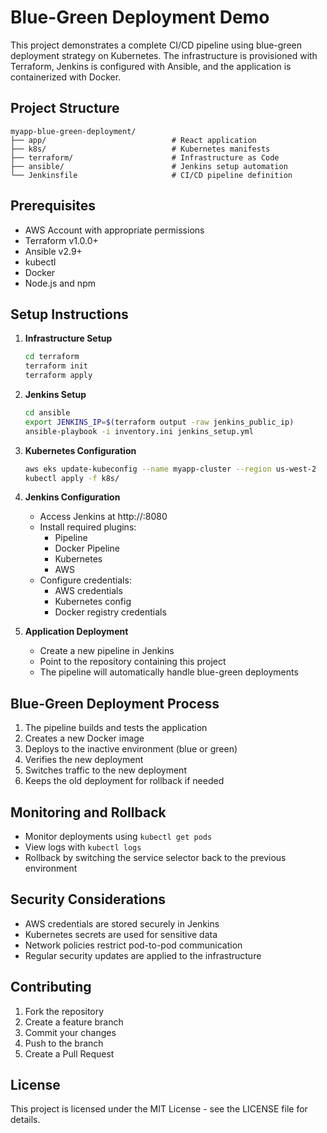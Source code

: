 # Blue-Green Deployment Demo

This project demonstrates a complete CI/CD pipeline using blue-green deployment strategy on Kubernetes. The infrastructure is provisioned with Terraform, Jenkins is configured with Ansible, and the application is containerized with Docker.

## Project Structure

```
myapp-blue-green-deployment/
├── app/                            # React application
├── k8s/                            # Kubernetes manifests
├── terraform/                      # Infrastructure as Code
├── ansible/                        # Jenkins setup automation
└── Jenkinsfile                     # CI/CD pipeline definition
```

## Prerequisites

- AWS Account with appropriate permissions
- Terraform v1.0.0+
- Ansible v2.9+
- kubectl
- Docker
- Node.js and npm

## Setup Instructions

1. **Infrastructure Setup**
   ```bash
   cd terraform
   terraform init
   terraform apply
   ```

2. **Jenkins Setup**
   ```bash
   cd ansible
   export JENKINS_IP=$(terraform output -raw jenkins_public_ip)
   ansible-playbook -i inventory.ini jenkins_setup.yml
   ```

3. **Kubernetes Configuration**
   ```bash
   aws eks update-kubeconfig --name myapp-cluster --region us-west-2
   kubectl apply -f k8s/
   ```

4. **Jenkins Configuration**
   - Access Jenkins at http://<jenkins-ip>:8080
   - Install required plugins:
     - Pipeline
     - Docker Pipeline
     - Kubernetes
     - AWS
   - Configure credentials:
     - AWS credentials
     - Kubernetes config
     - Docker registry credentials

5. **Application Deployment**
   - Create a new pipeline in Jenkins
   - Point to the repository containing this project
   - The pipeline will automatically handle blue-green deployments

## Blue-Green Deployment Process

1. The pipeline builds and tests the application
2. Creates a new Docker image
3. Deploys to the inactive environment (blue or green)
4. Verifies the new deployment
5. Switches traffic to the new deployment
6. Keeps the old deployment for rollback if needed

## Monitoring and Rollback

- Monitor deployments using `kubectl get pods`
- View logs with `kubectl logs`
- Rollback by switching the service selector back to the previous environment

## Security Considerations

- AWS credentials are stored securely in Jenkins
- Kubernetes secrets are used for sensitive data
- Network policies restrict pod-to-pod communication
- Regular security updates are applied to the infrastructure

## Contributing

1. Fork the repository
2. Create a feature branch
3. Commit your changes
4. Push to the branch
5. Create a Pull Request

## License

This project is licensed under the MIT License - see the LICENSE file for details. 